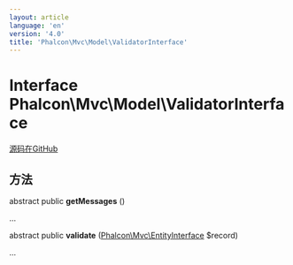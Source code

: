 ```yaml
---
layout: article
language: 'en'
version: '4.0'
title: 'Phalcon\Mvc\Model\ValidatorInterface'
---
```

# Interface **Phalcon\Mvc\Model\ValidatorInterface**

<a href="https://github.com/phalcon/cphalcon/tree/v4.0.0/phalcon/mvc/model/validatorinterface.zep" class="btn btn-default btn-sm">源码在GitHub</a>

## 方法

abstract public **getMessages** ()

...

abstract public **validate** ([Phalcon\Mvc\EntityInterface](Phalcon_Mvc_EntityInterface) $record)

...
